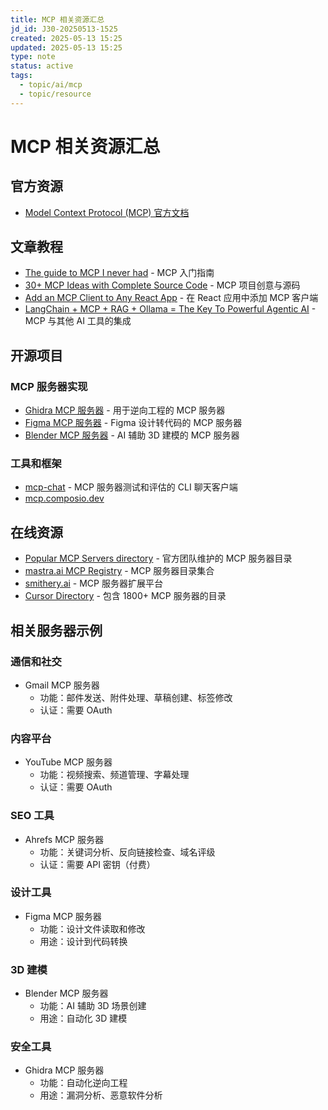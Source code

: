 ```yaml
---
title: MCP 相关资源汇总
jd_id: J30-20250513-1525
created: 2025-05-13 15:25
updated: 2025-05-13 15:25
type: note
status: active
tags:
  - topic/ai/mcp
  - topic/resource
---
```


# MCP 相关资源汇总

## 官方资源
- [Model Context Protocol (MCP) 官方文档](https://modelcontextprotocol.io/introduction)

## 文章教程
- [The guide to MCP I never had](https://levelup.gitconnected.com/the-guide-to-mcp-i-never-had-f79091cf99f8) - MCP 入门指南
- [30+ MCP Ideas with Complete Source Code](https://levelup.gitconnected.com/30-mcp-ideas-with-complete-source-code-2e1406495b8d) - MCP 项目创意与源码
- [Add an MCP Client to Any React App](https://levelup.gitconnected.com/add-an-mcp-client-to-any-react-app-af9c6a83cab0) - 在 React 应用中添加 MCP 客户端
- [LangChain + MCP + RAG + Ollama = The Key To Powerful Agentic AI](https://medium.com/data-science-collective/langchain-mcp-rag-ollama-the-key-to-powerful-agentic-ai-91529b2fa320) - MCP 与其他 AI 工具的集成

## 开源项目
### MCP 服务器实现
- [Ghidra MCP 服务器](https://github.com/lauriewired/ghidramcp) - 用于逆向工程的 MCP 服务器
- [Figma MCP 服务器](https://github.com/sonnylazuardi/cursor-talk-to-figma-mcp) - Figma 设计转代码的 MCP 服务器
- [Blender MCP 服务器](https://github.com/ahujasid/blender-mcp) - AI 辅助 3D 建模的 MCP 服务器

### 工具和框架
- [mcp-chat](https://github.com/Flux159/mcp-chat) - MCP 服务器测试和评估的 CLI 聊天客户端
- [mcp.composio.dev](https://mcp.composio.dev/) 

## 在线资源
- [Popular MCP Servers directory](https://github.com/modelcontextprotocol/servers) - 官方团队维护的 MCP 服务器目录
- [mastra.ai MCP Registry](https://mastra.ai/mcp-registry-registry) - MCP 服务器目录集合
- [smithery.ai](https://smithery.ai/) - MCP 服务器扩展平台
- [Cursor Directory](https://cursor.directory/mcp) - 包含 1800+ MCP 服务器的目录

## 相关服务器示例
### 通信和社交
- Gmail MCP 服务器
  - 功能：邮件发送、附件处理、草稿创建、标签修改
  - 认证：需要 OAuth

### 内容平台
- YouTube MCP 服务器
  - 功能：视频搜索、频道管理、字幕处理
  - 认证：需要 OAuth

### SEO 工具
- Ahrefs MCP 服务器
  - 功能：关键词分析、反向链接检查、域名评级
  - 认证：需要 API 密钥（付费）

### 设计工具
- Figma MCP 服务器
  - 功能：设计文件读取和修改
  - 用途：设计到代码转换

### 3D 建模
- Blender MCP 服务器
  - 功能：AI 辅助 3D 场景创建
  - 用途：自动化 3D 建模

### 安全工具
- Ghidra MCP 服务器
  - 功能：自动化逆向工程
  - 用途：漏洞分析、恶意软件分析 